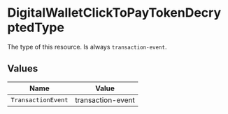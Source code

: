# DigitalWalletClickToPayTokenDecryptedType

The type of this resource. Is always `transaction-event`.


## Values

| Name               | Value              |
| ------------------ | ------------------ |
| `TransactionEvent` | transaction-event  |